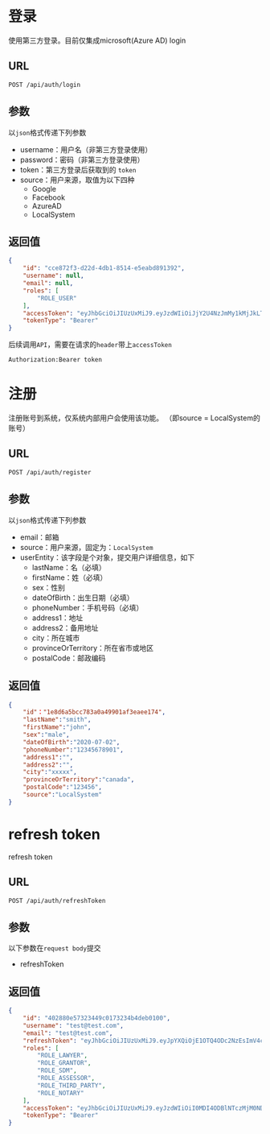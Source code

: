 # 登录

使用第三方登录。目前仅集成microsoft(Azure AD) login

## URL

```http
POST /api/auth/login
```

## 参数

以`json`格式传递下列参数

- username：用户名（非第三方登录使用）
- password：密码（非第三方登录使用）
- token：第三方登录后获取到的 `token`
- source：用户来源，取值为以下四种
  - Google
  - Facebook
  - AzureAD
  - LocalSystem

## 返回值

```json
{
    "id": "cce872f3-d22d-4db1-8514-e5eabd891392",
    "username": null,
    "email": null,
    "roles": [
        "ROLE_USER"
    ],
    "accessToken": "eyJhbGciOiJIUzUxMiJ9.eyJzdWIiOiJjY2U4NzJmMy1kMjJkLTRkYjEtODUxNC1lNWVhYmQ4OTEzOTIiLCJpYXQiOjE1OTQwMDI4NDEsImV4cCI6MTU5NDAwNjc0MX0.zPvtXa-k8uuSqOiEDiZ_0lyngm12C3Y8w9yxCY4LBvsvz3ZFE7hS9opmMnqqJxWcjqJmE-resi9aknhvBZKxsQ",
    "tokenType": "Bearer"
}
```

后续调用`API`，需要在请求的`header`带上`accessToken`

`Authorization:Bearer token`

# 注册

注册账号到系统，仅系统内部用户会使用该功能。 （即source = LocalSystem的账号）

## URL

```http
POST /api/auth/register
```

## 参数

以`json`格式传递下列参数

- email：邮箱
- source：用户来源，固定为：`LocalSystem`
- userEntity：该字段是个对象，提交用户详细信息，如下
  - lastName：名（必填）
  - firstName：姓（必填）
  - sex：性别
  - dateOfBirth：出生日期（必填）
  - phoneNumber：手机号码（必填）
  - address1：地址
  - address2：备用地址
  - city：所在城市
  - provinceOrTerritory：所在省市或地区
  - postalCode：邮政编码

## 返回值

```json
{
    "id"："1e8d6a5bcc783a0a49901af3eaee174",
    "lastName":"smith",
    "firstName":"john",
    "sex":"male",
    "dateOfBirth":"2020-07-02",
    "phoneNumber":"12345678901",
    "address1":"",
    "address2":"",
    "city":"xxxxx",
    "provinceOrTerritory":"canada",
    "postalCode":"123456",
    "source":"LocalSystem"
}
```

# refresh token

refresh token

## URL

```http
POST /api/auth/refreshToken
```

## 参数

以下参数在`request body`提交

- refreshToken

## 返回值

```json
{
    "id": "402880e57323449c0173234b4deb0100",
    "username": "test@test.com",
    "email": "test@test.com",
    "refreshToken": "eyJhbGciOiJIUzUxMiJ9.eyJpYXQiOjE1OTQ4ODc2NzEsImV4cCI6MTU5NDg4OTQ4MX0.d71nuIgSe9BiXiw0IQFvba9_abnxHpZlHTeHUewStM8cLtM-Qt7ySFTPVdEHx6kD2sGexUJm2UrngmumdpqqEA",
    "roles": [
        "ROLE_LAWYER",
        "ROLE_GRANTOR",
        "ROLE_SDM",
        "ROLE_ASSESSOR",
        "ROLE_THIRD_PARTY",
        "ROLE_NOTARY"
    ],
    "accessToken": "eyJhbGciOiJIUzUxMiJ9.eyJzdWIiOiI0MDI4ODBlNTczMjM0NDljMDE3MzIzNGI0ZGViMDEwMCIsImlhdCI6MTU5NDg4ODE0NiwiZXhwIjoxNTk0ODg4MTc2fQ.ssiI_JWdinrFwP4WPGw8lcKY6ZjlUE-4gZY9dkvqv-U3LE8N6OqjV2L-o4Nl0JIMmX6vVDz0o4IaQvAtgbGBLw",
    "tokenType": "Bearer"
}
```

